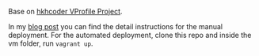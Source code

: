 Base on [hkhcoder VProfile Project](https://github.com/hkhcoder/vprofile-project).

In my [blog post]() you can find the detail instructions for the manual deployment. For the automated deployment, clone this repo and inside the vm folder, run `vagrant up`.
